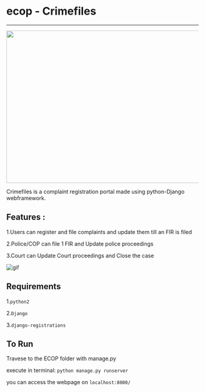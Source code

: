 # ecop - Crimefiles
-----------------
<img src="https://github.com/gauthamzz/ecop/blob/master/ecop.jpg" width="600" height="400" />


Crimefiles is a complaint registration portal made using python-Django webframework.

Features :
----------
1.Users can register and file complaints and update them till an FIR is filed


2.Police/COP can file 1 FIR and Update police proceedings


3.Court can Update Court proceedings and Close the case

![gif](https://github.com/gauthamzz/ecop/blob/master/ecopgif.gif)

Requirements
-----------
1.`python2`


2.`Django`


3.`django-registrations`

To Run
------
Travese to the ECOP folder with manage.py 

execute in terminal: `python manage.py runserver`

you can access the webpage on `localhost:8000/`
